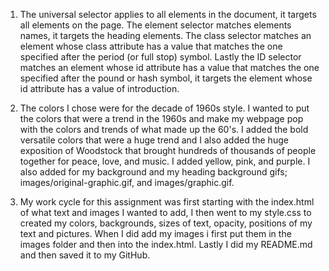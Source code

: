 1. The universal selector applies to all elements in the document, it targets all elements on the page. The element selector matches elements names, it targets the heading elements. The class selector matches an element whose class attribute has a value that matches the one specified after the period (or full stop) symbol. Lastly the ID selector matches an element whose
id attribute has a value that matches the one specified after the pound or hash symbol, it targets the element whose id attribute has a value of introduction.

2. The colors I chose were for the decade of 1960s style. I wanted to put the colors that were a trend in the 1960s and make my webpage pop with the colors and trends of what made up the 60's. I added the bold versatile colors that were a huge trend and I also added the huge exposition of Woodstock that brought hundreds of thousands of people together for peace, love, and music. I added yellow, pink, and purple. I also added for my background and my heading background gifs; images/original-graphic.gif, and images/graphic.gif.

3. My work cycle for this assignment was first starting with the index.html of what text and images I wanted to add, I then went to my style.css to created my colors, backgrounds, sizes of text, opacity, positions of my text and pictures. When I did add my images i first put them in the images folder and then into the index.html. Lastly I did my README.md and then saved it to my GitHub.
